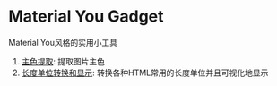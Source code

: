 # Material You Gadget

Material You风格的实用小工具

1. [主色提取](https://g.jerryz.com.cn/color): 提取图片主色
2. [长度单位转换和显示](https://g.jerryz.com.cn/length): 转换各种HTML常用的长度单位并且可视化地显示
